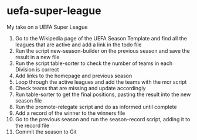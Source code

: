 # uefa-super-league
My take on a UEFA Super League

1. Go to the Wikipedia page of the UEFA Season Template and find all the leagues that are active and add a link in the todo file
2. Run the script new-season-builder on the previous season and save the result in a new file
3. Run the script table-sorter to check the number of teams in each Division is correct
4. Add links to the homepage and previous season
5. Loop through the active leagues and add the teams with the mcr script
6. Check teams that are missing and update accordingly
7. Run table-sorter to get the final positions, pasting the result into the new season file
8. Run the promote-relegate script and do as informed until complete
9. Add a record of the winner to the winners file
10. Go to the previous season and run the season-record script, adding it to the record file
11. Commit the season to Git
